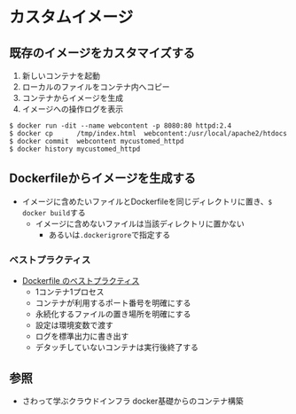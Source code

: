 # カスタムイメージ
## 既存のイメージをカスタマイズする
1. 新しいコンテナを起動
2. ローカルのファイルをコンテナ内へコピー
3. コンテナからイメージを生成
4. イメージへの操作ログを表示
```
$ docker run -dit --name webcontent -p 8080:80 httpd:2.4
$ docker cp      /tmp/index.html  webcontent:/usr/local/apache2/htdocs
$ docker commit  webcontent mycustomed_httpd
$ docker history mycustomed_httpd
```

## Dockerfileからイメージを生成する
- イメージに含めたいファイルとDockerfileを同じディレクトリに置き、`$ docker build`する
  - イメージに含めないファイルは当該ディレクトリに置かない
    - あるいは`.dockerigrore`で指定する

### ベストプラクティス
- [Dockerfile のベストプラクティス](https://docs.docker.jp/engine/articles/dockerfile_best-practice.html)
  - 1コンテナ1プロセス
  - コンテナが利用するポート番号を明確にする
  - 永続化するファイルの置き場所を明確にする
  - 設定は環境変数で渡す
  - ログを標準出力に書き出す
  - デタッチしていないコンテナは実行後終了する

## 参照
- さわって学ぶクラウドインフラ docker基礎からのコンテナ構築
